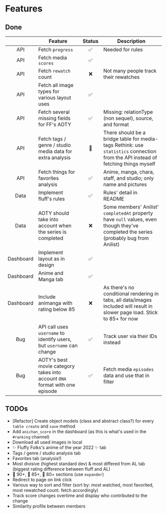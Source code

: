 # Features

## Done

|           | Feature                                                                     | Status | Description                                                                                                                            |
|:---------:|-----------------------------------------------------------------------------|:------:|----------------------------------------------------------------------------------------------------------------------------------------|
|    API    | Fetch `progress`                                                            |    ✅️   | Needed for rules                                                                                                                       |
|    API    | Fetch media `scores`                                                        |    ✅️   |                                                                                                                                        |
|    API    | Fetch `rewatch` count                                                       |    ❌️   | Not many people track their rewatches                                                                                                  |
|    API    | Fetch all image types for various layout uses                               |    ✅️   |                                                                                                                                        |
|    API    | Fetch several missing fields for FF's AOTY                                  |    ✅️   | Missing: relationType (non sequel), source, and format                                                                                 |
|    API    | Fetch tags / genre / studio media data for extra analysis                   |    💭️   | There should be a bridge table for media-tags  Rethink: use `statistics` connection from the API instead of fetching things myself     |
|    API    | Fetch things for favorites analysis                                         |    ✅️   | Anime, manga, chara, staff, and studio; only name and pictures                                                                         |
|    Data   | Implement fluff's rules                                                     |    ✅️   | Rules' detail in README                                                                                                                |
|    Data   | AOTY should take into account when the series is completed                  |    ❌️   | Some members' Anilist' `completedAt` property have `null` values, even though they've completed the series (probably bug from Anilist) |
| Dashboard | Implement layout as in design                                               |    ✅   |                                                                                                                                        |
| Dashboard | Anime and Manga tab                                                         |    ✅   |                                                                                                                                        |
| Dashboard | Include animanga with rating below 85                                       |    ❌️   | As there's no conditional rendering in tabs, all data/images included will result in slower page load. Stick to 85+ for now            |
|    Bug    | API call uses `username` to identify users, but `username` can change       |    ✅   | Track user via their IDs instead                                                                                                       |
|    Bug    | AOTY's best movie category takes into account `ONA` format with one episode |    ✅   | Fetch media `episodes` data and use that in filter                                                                                     |

## TODOs

- [Refactor] Create object models (class and abstract class?) for every `table create` and `save` method
- Add `anichan_score` in the dashboard (as this is what's used in the `#ranking` channel)
- Download all used images in local
- ✨  Fluffy Folks's anime of the year 2022 ✨ tab
- Tags / genre / studio analysis tab
- Favorites tab (analysis!)
- Most divisive (highest standard dev) & most differed from AL tab (biggest rating difference between fluff and AL)
- 🏅 90+, 🥈 85+, 🥉 80+ sections (use `expander`)
- Redirect to page on link click
- Various way to sort and filter (sort by: most watched, most favorited, most rewatched count. fetch accordingly)
- Track score changes overtime and display who contributed to the change
- Similarity profile between members
